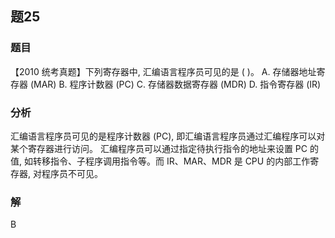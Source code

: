 ## 题25
### 题目
【2010 统考真题】下列寄存器中, 汇编语言程序员可见的是 ( )。
A. 存储器地址寄存器 (MAR) B. 程序计数器 (PC)
C. 存储器数据寄存器 (MDR) D. 指令寄存器 (IR)
### 分析
汇编语言程序员可见的是程序计数器 (PC), 即汇编语言程序员通过汇编程序可以对某个寄存器进行访问。
汇编程序员可以通过指定待执行指令的地址来设置 PC 的值, 如转移指令、子程序调用指令等。而 IR、MAR、MDR 是 CPU 的内部工作寄存器, 对程序员不可见。
### 解
B